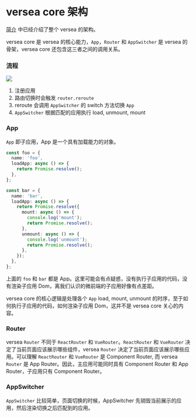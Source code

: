 # versea core 架构

[简介](../introduction.md) 中已经介绍了整个 versea 的架构。

versea core 是 versea 的核心能力，`App`，`Router` 和 `AppSwitcher` 是 versea 的骨架，versea core 还包含这三者之间的调用关系。

### 流程

<!--
```plantuml
@startuml
actor User
rectangle "Versea Core" #F5F5F5;line.dashed {
  rectangle App #F8CECC {
  }
  rectangle Router #DAE8FC {
  }
  rectangle AppSwitcher #D5E8D4 {
  }
  Router -> AppSwitcher: 3. reroute
  AppSwitcher -down-> App: 4. load, unmount & mount
}
User -down-> App: 1. registerApp
User -down-> Router: 2. Location Change
@enduml
```
-->

![](https://www.plantuml.com/plantuml/png/RT11Qm8n40NWUtx5Gw6dkj1MOTb2KU9wwgd5tiDcS1VMZ4mcU2Z-zsPNfDqYEOJmlXU6MKTrekdO6zSe2_QHn0WrwiAX9yo-I28vM1QQORvR3UUrxm8LtiMMFBuDyEitfrDMfQsj7PFB9FtWf2IORpTrkRi7Sltpt6dJZcfLbzlbJTtAYxU_gi9B0I4PCeD9V-7v7Awwmh90pyu_8eKZfw1um7YRYzd7__Xf-FBGHIN9xocuJb7XkS0xDqux3h1jdfxCceBFY_m1)

1. 注册应用
2. 路由切换时会触发 `router.reroute`
3. reroute 会调用 `AppSwitcher` 的 switch 方法切换 `App`
4. `AppSwitcher` 根据匹配的应用执行 load, unmount, mount

### App

`App` 即子应用，App 是一个具有加载能力的对象。

```ts
const foo = {
  name: 'foo',
  loadApp: async () => {
    return Promise.resolve();
  },
};

const bar = {
  name: 'bar',
  loadApp: async () => {
    return Promise.resolve({
      mount: async () => {
        console.log('mount');
        return Promise.resolve();
      },
      unmount: async () => {
        console.log('unmount');
        return Promise.resolve();
      },
    });
  },
};
```

上面的 `foo` 和 `bar` 都是 App。这里可能会有点疑惑，没有执行子应用的代码，没有渲染子应用 Dom，离我们认识的微前端的子应用好像有点差距。

versea core 的核心逻辑是处理各个 `App` load, mount, unmount 的时序，至于如何执行子应用的代码，如何渲染子应用 Dom，这并不是 versea core 关心的内容。

### Router

versea `Router` 不同于 `ReactRouter` 和 `VueRouter`。`ReactRouter` 和 `VueRouter` 决定了当前页面应该展示哪些组件，versea `Router` 决定了当前页面应该展示哪些应用。可以理解 `ReactRouter` 和 `VueRouter` 是 Component Router, 而 versea `Router` 是 App Router。因此，主应用可能同时具有 Component Router 和 App Router，子应用只有 Component Router。

### AppSwitcher

`AppSwitcher` 比较简单，页面切换的时候，AppSwitcher 先销毁当前展示的应用，然后渲染切换之后匹配到的应用。
